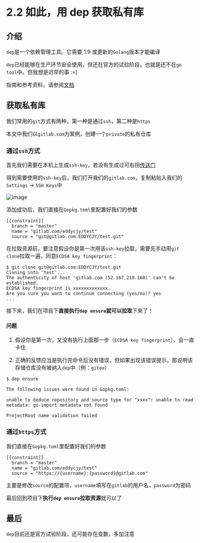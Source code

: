 # 2.2 如此，用 dep 获取私有库

## 介绍

`dep`是一个依赖管理工具。它需要 1.9 或更新的`Golang`版本才能编译

`dep`已经能够在生产环节安全使用，但还在官方的试验阶段，也就是还不在`go tool`中。但我想是迟早的事 :=)

指南和参考资料，请参阅[文档](https://golang.github.io/dep/)

## 获取私有库

我们常用的`git`方式有两种，第一种是通过`ssh`，第二种是`https`

本文中我们以`gitlab.com`为案例，创建一个`private`的私有仓库

### 通过`ssh`方式

首先我们需要在本机上生成`ssh-key`，若没有生成过可右拐[传送门](https://segmentfault.com/a/1190000013450267)

得到需要使用的`ssh-key`后，我们打开我们的`gitlab.com`，复制粘贴入我们的`Settings` -> `SSH Keys`中

![image](https://sfault-image.b0.upaiyun.com/105/328/1053288135-5a96d458e9145)

添加成功后，我们直接在`Gopkg.toml`里配置好我们的参数

```
[[constraint]]
  branch = "master"
  name = "gitlab.com/eddycjy/test"
  source = "git@gitlab.com:EDDYCJY/test.git"
```

在拉取资源前，要注意假设你是第一次用该`ssh-key`拉取，需要先手动用`git clone`拉取一遍，同意`ECDSA key fingerprint`：

```
$ git clone git@gitlab.com:EDDYCJY/test.git
Cloning into 'test'...
The authenticity of host 'gitlab.com (52.167.219.168)' can't be established.
ECDSA key fingerprint is xxxxxxxxxxxxx.
Are you sure you want to continue connecting (yes/no)? yes
...
```

接下来，我们在项目下**直接执行`dep ensure`就可以拉取**下来了！

#### 问题

1. 假设你是第一次，又没有执行上面那一步（`ECDSA key fingerprint`），会一直卡住

2. 正确的反馈应当是执行完命令后没有错误，但如果出现该错误提示，那说明该存储仓库没有被纳入`dep`中（例：`gitee`）

```
$ dep ensure

The following issues were found in Gopkg.toml:

unable to deduce repository and source type for "xxxx": unable to read metadata: go-import metadata not found

ProjectRoot name validation failed
```

### 通过`https`方式

我们直接在`Gopkg.toml`里配置好我们的参数

```
[[constraint]]
  branch = "master"
  name = "gitlab.com/eddycjy/test"
  source = "https://{username}:{password}@gitlab.com"
```

主要是修改`source`的配置项，`username`填写在`gitlab`的用户名，`password`为密码

最后回到项目下**执行`dep ensure`拉取资源**就可以了

## 最后

`dep`目前还是官方试验阶段，还可能存在变数，多加注意
